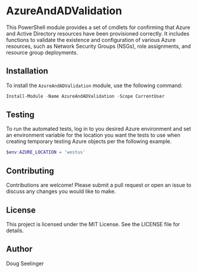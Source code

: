 # AzureAndADValidation

This PowerShell module provides a set of cmdlets for confirming that Azure and Active Directory resources have been provisioned correctly. It includes functions to validate the existence and configuration of various Azure resources, such as Network Security Groups (NSGs), role assignments, and resource group deployments.

## Installation

To install the `AzureAndADValidation` module, use the following command:

```powershell
Install-Module -Name AzureAndADValidation -Scope CurrentUser
```

## Testing

To run the automated tests, log in to you desired Azure environment and set an environment variable for the location you want the tests to use when creating temporary testing Azure objects per the following example.

```powershell
$env:AZURE_LOCATION = 'westus'
```


## Contributing
Contributions are welcome! Please submit a pull request or open an issue to discuss any changes you would like to make.

## License
This project is licensed under the MIT License. See the LICENSE file for details.

## Author
Doug Seelinger
